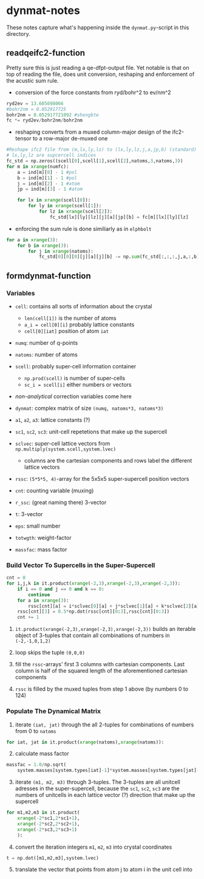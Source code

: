 # dynmat-notes

These notes capture what's happening inside the `dynmat.py`-script in this 
directory.

## readqeifc2-function

Pretty sure this is just reading a qe-dfpt-output file. Yet notable is that 
on top of reading the file, does unit conversion, reshaping and enforcement 
of the acustic sum rule.

- conversion of the force constants from ryd/bohr^2 to ev/nm^2

~~~python
ryd2ev = 13.605698066
#bohr2nm = 0.052917725
bohr2nm = 0.052917721092 #shengbte
fc *= ryd2ev/bohr2nm/bohr2nm
~~~

- reshaping converts from a muxed column-major design of the ifc2-tensor to 
  a row-major de-muxed one

~~~python
#Reshape ifc2 file from (m,lx,ly,lz) to (lx,ly,lz,j,a,jp,b) (standard) form
# lx,ly,lz are supcercell indices
fc_std = np.zeros((scell[0],scell[1],scell[2],natoms,3,natoms,3))
for m in xrange(numfc):
    a = ind[m][0] - 1 #pol
    b = ind[m][1] - 1 #pol
    j = ind[m][2] - 1 #atom
    jp = ind[m][3] - 1 #atom

    for lx in xrange(scell[0]):
        for ly in xrange(scell[1]):
            for lz in xrange(scell[2]):
                fc_std[lx][ly][lz][j][a][jp][b] = fc[m][lx][ly][lz]
~~~

- enforcing the sum rule is done similiarly as in `elphbolt`

~~~python
for a in xrange(3):
    for b in xrange(3):
        for j in xrange(natoms):
            fc_std[0][0][0][j][a][j][b] -= np.sum(fc_std[:,:,:,j,a,:,b])
~~~


## formdynmat-function

### Variables

- `cell`: contains all sorts of information about the crystal
    - `len(cell[1])` is the number of atoms
    - `a_i = cell[0][i]` probably lattice constants
    - `cell[0][iat]` position of atom `iat` 
- `numq`: number of q-points
- `natoms`: number of atoms
- `scell`: probably super-cell information container
    - `np.prod(scell)` is number of super-cells
    - `sc_i = scell[i]` either numbers or vectors

- *non-analytical* correction variables come here

- `dynmat`: complex matrix of size `(numq, natoms*3, natoms*3)`
- `a1`, `a2`, `a3`: lattice constants (?)
- `sc1`, `sc2`, `sc3`: unit-cell repetetions that make up the supercell
- `sclvec`: super-cell lattice vectors from 
  `np.multiply(system.scell,system.lvec)`
    - columns are the cartesian components and rows label the different 
      lattice vectors
- `rssc`: `(5*5*5, 4)`-array for the 5x5x5 super-supercell position vectors
- `cnt`: counting variable (muxing)

- `r_ssc`: (great naming there) 3-vector
- `t`: 3-vector
- `eps`: small number
- `totwgth`: weight-factor
- `massfac`: mass factor

### Build Vector To Supercells in the Super-Supercell

~~~python
cnt = 0
for i,j,k in it.product(xrange(-2,3),xrange(-2,3),xrange(-2,3)):
    if i == 0 and j == 0 and k == 0:
        continue
    for a in xrange(3):
        rssc[cnt][a] = i*sclvec[0][a] + j*sclvec[1][a] + k*sclvec[2][a]
    rssc[cnt][3] = 0.5*np.dot(rssc[cnt][0:3],rssc[cnt][0:3])
    cnt += 1
~~~

1. `it.product(xrange(-2,3),xrange(-2,3),xrange(-2,3))` builds an iterable 
   object of 3-tuples that contain all combinations of numbers in 
   `(-2,-1,0,1,2)`

2. loop skips the tuple `(0,0,0)`

3. fill the `rssc`-arrays' first 3 columns with cartesian components. Last 
   column is half of the squared length of the aforementioned cartesian 
   components

4. `rssc` is filled by the muxed tuples from step 1 above (by numbers 0 to 
   124)

### Populate The Dynamical Matrix

1. iterate `(iat, jat)` through the all 2-tuples for combinations of 
   numbers from 0 to `natoms`

~~~python
for iat, jat in it.product(xrange(natoms),xrange(natoms)):
~~~

2. calculate mass factor

~~~python
massfac = 1.0/np.sqrt(
    system.masses[system.types[iat]-1]*system.masses[system.types[jat]-1])
~~~

3. iterate `(m1, m2, m3)` through 3-tuples. The 3-tuples are all unitcell 
   adresses in the super-supercell, because the `sc1`, `sc2`, `sc3` are the 
   numbers of unitcells in each lattice vector (?) direction that make up 
   the supercell

~~~python
for m1,m2,m3 in it.product(
    xrange(-2*sc1,2*sc1+1),
    xrange(-2*sc2,2*sc2+1),
    xrange(-2*sc3,2*sc3+1)
    ):
~~~

4. convert the iteration integers `m1`, `m2`, `m3` into crystal coordinates

~~~python
t = np.dot([m1,m2,m3],system.lvec)
~~~

5. translate the vector that points from atom j to atom i in the unit cell 
   into 









